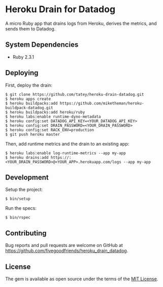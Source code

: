 # Heroku Drain for Datadog

A micro Ruby app that drains logs from Heroku, derives the metrics, and
sends them to Datadog.

## System Dependencies

* Ruby 2.3.1

## Deploying

First, deploy the drain:

    $ git clone https://github.com/tatey/heroku-drain-datadog.git
    $ heroku apps create
    $ heroku buildpacks:add https://github.com/miketheman/heroku-buildpack-datadog.git
    $ heroku buildpacks:add heroku/ruby
    $ heroku labs:enable runtime-dyno-metadata
    $ heroku config:set DATADOG_API_KEY=<YOUR_DATADOG_API_KEY>
    $ heroku config:set DRAIN_PASSWORD=<YOUR_DRAIN_PASSWORD>
    $ heroku config:set RACK_ENV=production
    $ git push heroku master

Then, add runtime metrics and the drain to an existing app:

    $ heroku labs:enable log-runtime-metrics --app my-app
    $ heroku drains:add https://:<YOUR_DRAIN_PASSWORD>@<YOUR_APP>.herokuapp.com/logs --app my-app

## Development

Setup the project:

    $ bin/setup

Run the specs:

    $ bin/rspec

## Contributing

Bug reports and pull requests are welcome on GitHub at
https://github.com/fivegoodfriends/heroku_drain_datadog.

## License

The gem is available as open source under the terms of the
[MIT License](http://opensource.org/licenses/MIT).
